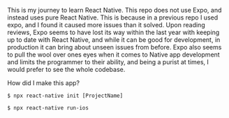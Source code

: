 This is my journey to learn React Native. This repo does not use Expo, and instead uses pure React Native. This is because in a previous repo I used expo, and I found it caused more issues than it solved. Upon reading reviews, Expo seems to have lost its way within the last year with keeping up to date with React Native, and while it can be good for development, in production it can bring about unseen issues from before. Expo also seems to pull the wool over ones eyes when it comes to Native app development and limits the programmer to their ability, and being a purist at times, I would prefer to see the whole codebase.

How did I make this app?

```
$ npx react-native init [ProjectName]
```

```
$ npx react-native run-ios
```

